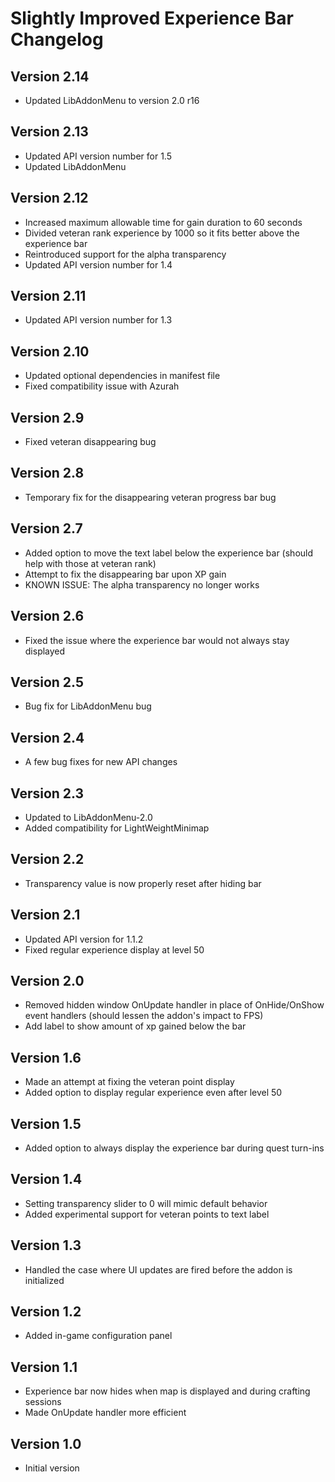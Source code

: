 # Slightly Improved Experience Bar Changelog

## Version 2.14
* Updated LibAddonMenu to version 2.0 r16

## Version 2.13
* Updated API version number for 1.5
* Updated LibAddonMenu

## Version 2.12
* Increased maximum allowable time for gain duration to 60 seconds
* Divided veteran rank experience by 1000 so it fits better above the experience bar
* Reintroduced support for the alpha transparency
* Updated API version number for 1.4

## Version 2.11
* Updated API version number for 1.3

## Version 2.10
* Updated optional dependencies in manifest file
* Fixed compatibility issue with Azurah

## Version 2.9
* Fixed veteran disappearing bug

## Version 2.8
* Temporary fix for the disappearing veteran progress bar bug

## Version 2.7
* Added option to move the text label below the experience bar (should help with those at veteran rank)
* Attempt to fix the disappearing bar upon XP gain
* KNOWN ISSUE: The alpha transparency no longer works

## Version 2.6
* Fixed the issue where the experience bar would not always stay displayed

## Version 2.5
* Bug fix for LibAddonMenu bug

## Version 2.4
* A few bug fixes for new API changes

## Version 2.3
* Updated to LibAddonMenu-2.0
* Added compatibility for LightWeightMinimap

## Version 2.2
* Transparency value is now properly reset after hiding bar

## Version 2.1
* Updated API version for 1.1.2
* Fixed regular experience display at level 50

## Version 2.0
* Removed hidden window OnUpdate handler in place of OnHide/OnShow event handlers (should lessen the addon's impact to FPS)
* Add label to show amount of xp gained below the bar

## Version 1.6
* Made an attempt at fixing the veteran point display
* Added option to display regular experience even after level 50

## Version 1.5
* Added option to always display the experience bar during quest turn-ins

## Version 1.4
* Setting transparency slider to 0 will mimic default behavior
* Added experimental support for veteran points to text label

## Version 1.3
* Handled the case where UI updates are fired before the addon is initialized

## Version 1.2
* Added in-game configuration panel

## Version 1.1
* Experience bar now hides when map is displayed and during crafting sessions
* Made OnUpdate handler more efficient

## Version 1.0
* Initial version